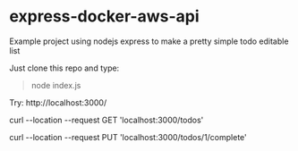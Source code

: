 # express-docker-aws-api

Example project using nodejs express to make a pretty simple todo editable list

Just clone this repo and type:
> node index.js

Try:
http://localhost:3000/

curl --location --request GET 'localhost:3000/todos'

curl --location --request PUT 'localhost:3000/todos/1/complete'
